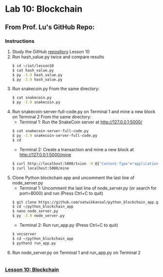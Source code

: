 # Lab 10: Blockchain
## From Prof. Lu's GitHub Repo:
### Instructions
1. Study the GitHub [repository](https://github.com/kevinwlu/iot) Lesson 10
2. Run hash_value.py twice and compare results
   ```sh
   $ cd ~/iot/lesson10
   $ cat hash_value.py
   $ py -3.9 hash_value.py
   $ py -3.9 hash_value.py
   ```
3. Run snakecoin.py
   From the same directory:
   ```sh
   $ cat snakecoin.py
   $ py -3.9 snakecoin.py
   ```
4. Run snakecoin-server-full-code.py on Terminal 1 and mine a new block on Terminal 2
   From the same directory:
   - Terminal 1: Run the SnakeCoin server at http://127.0.0.1:5000/
   ```sh
   $ cat snakecoin-server-full-code.py
   $ py -3.9 snakecoin-server-full-code.py
   $ cd
   ```
   - Terminal 2: Create a transaction and mine a new block at http://127.0.0.1:5000/mine
   ```sh
   $ curl http://localhost:5000/txion -H @{"Content-Type"="application/json"} -body @{"from"="akjflw"; "to"="fjlakdj"; "amount"=3}
   $ curl localhost:5000/mine
   ```
5. Clone Python blockchain app and uncomment the last line of node_server.py
   - Terminal 1: Uncomment the last line of node_server.py (or search for port=8000) and run (Press Ctrl+C to quit)
   ```sh
   $ git clone https://github.com/satwikkansal/python_blockchain_app.git
   $ cd ~/python_blockchain_app
   $ nano node_server.py
   $ py -3.9 node_server.py
   ```
   - Terminal 2: Run run_app.py (Press Ctrl+C to quit)
   ```sh
   $ vncserver
   $ cd ~/python_blockchain_app
   $ python3 run_app.py
   ```
6. Run node_server.py on Terminal 1 and run_app.py on Terminal 2
   ```sh
   ```
### [Lesson 10: Blockchain](lesson10/README.md)
